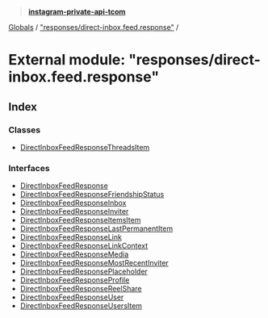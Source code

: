 > **[instagram-private-api-tcom](../README.md)**

[Globals](../README.md) / ["responses/direct-inbox.feed.response"](_responses_direct_inbox_feed_response_.md) /

# External module: "responses/direct-inbox.feed.response"

## Index

### Classes

* [DirectInboxFeedResponseThreadsItem](../classes/_responses_direct_inbox_feed_response_.directinboxfeedresponsethreadsitem.md)

### Interfaces

* [DirectInboxFeedResponse](../interfaces/_responses_direct_inbox_feed_response_.directinboxfeedresponse.md)
* [DirectInboxFeedResponseFriendshipStatus](../interfaces/_responses_direct_inbox_feed_response_.directinboxfeedresponsefriendshipstatus.md)
* [DirectInboxFeedResponseInbox](../interfaces/_responses_direct_inbox_feed_response_.directinboxfeedresponseinbox.md)
* [DirectInboxFeedResponseInviter](../interfaces/_responses_direct_inbox_feed_response_.directinboxfeedresponseinviter.md)
* [DirectInboxFeedResponseItemsItem](../interfaces/_responses_direct_inbox_feed_response_.directinboxfeedresponseitemsitem.md)
* [DirectInboxFeedResponseLastPermanentItem](../interfaces/_responses_direct_inbox_feed_response_.directinboxfeedresponselastpermanentitem.md)
* [DirectInboxFeedResponseLink](../interfaces/_responses_direct_inbox_feed_response_.directinboxfeedresponselink.md)
* [DirectInboxFeedResponseLinkContext](../interfaces/_responses_direct_inbox_feed_response_.directinboxfeedresponselinkcontext.md)
* [DirectInboxFeedResponseMedia](../interfaces/_responses_direct_inbox_feed_response_.directinboxfeedresponsemedia.md)
* [DirectInboxFeedResponseMostRecentInviter](../interfaces/_responses_direct_inbox_feed_response_.directinboxfeedresponsemostrecentinviter.md)
* [DirectInboxFeedResponsePlaceholder](../interfaces/_responses_direct_inbox_feed_response_.directinboxfeedresponseplaceholder.md)
* [DirectInboxFeedResponseProfile](../interfaces/_responses_direct_inbox_feed_response_.directinboxfeedresponseprofile.md)
* [DirectInboxFeedResponseReelShare](../interfaces/_responses_direct_inbox_feed_response_.directinboxfeedresponsereelshare.md)
* [DirectInboxFeedResponseUser](../interfaces/_responses_direct_inbox_feed_response_.directinboxfeedresponseuser.md)
* [DirectInboxFeedResponseUsersItem](../interfaces/_responses_direct_inbox_feed_response_.directinboxfeedresponseusersitem.md)